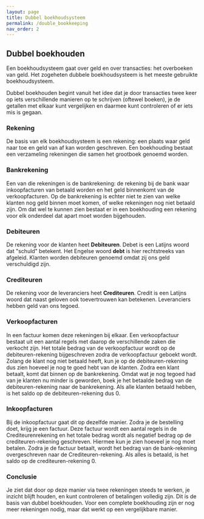 ```yaml
---
layout: page
title: Dubbel boekhoudsysteem
permalink: /double_bookkeeping
nav_order: 2
---
```


## Dubbel boekhouden

Een boekhoudsysteem gaat over geld en over transacties: het overboeken van geld.
Het zogeheten dubbele boekhoudsysteem is het meeste gebruikte boekhoudsysteem.

Dubbel boekhouden begint vanuit het idee dat je door transacties twee keer op
iets verschillende manieren op te schrijven (oftewel boeken), je de getallen
met elkaar kunt vergelijken en daarmee kunt controleren of er iets mis is gegaan.

### Rekening
De basis van elk boekhoudsysteem is een rekening: een plaats waar geld naar toe
en geld van af kan worden geschreven. Een boekhouding bestaat een verzameling
rekeningen die samen het grootboek genoemd worden.

### Bankrekening
Een van die rekeningen is de bankrekening: de rekening bij de bank waar
inkoopfacturen van betaald worden en het geld binnenkomt van de verkoopfacturen.
Op de bankrekening is echter niet te zien van welke klanten nog geld binnen
moet komen, of welke rekeningen nog niet betaald zijn. Om dat wel te kunnen zien
bestaat er in een boekhouding een rekening voor elk onderdeel dat apart moet
worden bijgehouden.

### Debiteuren
De rekening voor de klanten heet **Debiteuren**. Debet is een Latijns woord dat
"schuld" betekent. Het Engelse woord **debt** is hier rechtstreeks van afgeleid.
Klanten worden debiteuren genoemd omdat zij ons geld verschuldigd zijn.

### Crediteuren
De rekening voor de leveranciers heet **Crediteuren**. Credit is een Latijns woord
dat naast geloven ook toevertrouwen kan betekenen. Leveranciers hebben geld van ons
tegoed.

### Verkoopfacturen
In een factuur komen deze rekeningen bij elkaar. Een verkoopfactuur bestaat uit
een aantal regels met daarop de verschillende zaken die verkocht zijn. Het totale
bedrag van de verkoopfactuur wordt op de debiteuren-rekening bijgeschreven zodra de
verkoopfactuur geboekt wordt. Zolang de klant nog niet betaald heeft,
kun je op de debiteuren-rekening dus zien hoeveel je nog te goed hebt van de klanten.
Zodra een klant betaalt, komt dat binnen op de bankrekening.
Omdat wat je nog tegoed had van je klanten nu minder is geworden, boek je het
betaalde bedrag van de debiteuren-rekening naar de bankrekening.
Als alle klanten betaald hebben, is het saldo op de debiteuren-rekening dus 0.

### Inkoopfacturen
Bij de inkoopfactuur gaat dit op dezelfde manier. Zodra je de bestelling doet,
krijg je een factuur. Deze factuur wordt een aantal regels in de Crediteurenrekening
en het totale bedrag wordt als negatief bedrag op de crediteuren-rekening geschreven.
Hiermee kun je zien hoeveel je nog moet betalen. Zodra je de factuur betaalt,
wordt het bedrag van de bank-rekening overgeschreven naar de Crediteuren-rekening.
Als alles is betaald, is het saldo op de crediteuren-rekening 0.

### Conclusie
Je ziet dat door op deze manier via twee rekeningen steeds te werken, je inzicht
blijft houden, en kunt controleren of betalingen volledig zijn.
Dit is de basis van dubbel boekhouden. Voor een complete boekhouding zijn er
nog meer rekeningen nodig, maar dat werkt op een vergelijkbare manier.